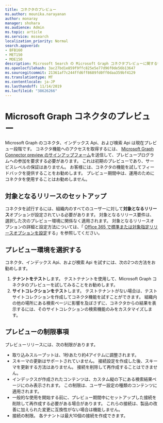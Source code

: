 ```yaml
---
title: コネクタのプレビュー
ms.author: mounika.narayanan
author: monaray
manager: shohara
ms.audience: Admin
ms.topic: article
ms.service: mssearch
localization_priority: Normal
search.appverid:
- BFB160
- MET150
- MOE150
description: Microsoft Search の Microsoft Graph コネクタプレビューに関する情報を確認します。
ms.openlocfilehash: 3ac27bd1e859f9ffc825e5e77d96f0de56b13647
ms.sourcegitcommit: 21361af7c244ffd6ff8689fd0ff0daa359bf4129
ms.translationtype: MT
ms.contentlocale: ja-JP
ms.lasthandoff: 11/14/2019
ms.locfileid: "38626266"
---
```

# <a name="microsoft-graph-connectors-preview"></a>Microsoft Graph コネクタのプレビュー

Microsoft Graph のコネクタ、インデックス Api、および検索 Api は現在プレビュー段階です。 コネクタ機能へのアクセスを取得するには、 <a href="https://forms.office.com/Pages/ResponsePage.aspx?id=v4j5cvGGr0GRqy180BHbRxWYgu82J_RFnMMATAS6_chUNVYwNU1CMDNZUDBSSDZKWVo2RDJDRjRLQi4u" target="_blank">Microsoft Graph Connector preview のサインアップフォーム</a>を送信して、プレビュープログラムへの参加を要求する必要があります。 これは初期のプレビューであり、サービスレベルの保証はありません。 お客様には、コネクタの機能を試してフィードバックを提供することをお勧めします。 プレビュー期間中は、運用のためにコネクタを使用することはお勧めしません。

## <a name="set-up-targeted-release"></a>対象となるリリースのセットアップ
コネクタを試行するには、組織内のすべてのユーザーに対して**対象となるリリース**オプションが設定されている必要があります。 対象となるリリース要件は、選択した次のプレビュー環境に関係なく適用されます。
対象となるリリースオプションの詳細と設定方法については、「 <a href="https://docs.microsoft.com/office365/admin/manage/release-options-in-office-365?view=o365-worldwide" target="_blank">Office 365 で標準または対象指定リリースオプションを設定</a>する」を参照してください。

## <a name="choose-a-preview-environment"></a>プレビュー環境を選択する 
コネクタ、インデックス Api、および検索 Api を試すには、次の2つの方法をお勧めします。
1. **テナントをテスト**します。  テストテナントを使用して、Microsoft Graph コネクタのプレビューを試してみることをお勧めします。
2. **サイトコレクションをテスト**します。 テストテナントがない場合は、テストサイトコレクションを作成してコネクタ機能を試すことができます。 組織内の他の場所にある検索ページに影響を及ぼさずに、コネクタからの結果を表示するには、そのサイトコレクションの検索機能のみをカスタマイズします。

## <a name="preview-limitations"></a>プレビューの制限事項
プレビューリリースには、次の制限があります。
* 取り込みスループットは、1秒あたり約4アイテムに調整されます。
* スキーマの更新はサポートされていません。 接続設定を作成した後、スキーマを更新する方法はありません。 接続を削除して再作成することはできません。
* インデックスが作成されたコンテンツは、カスタム縦の下にある検索結果ページにのみ表示されます。 この制限は、ユーザー設定の種類のコンテンツに適用されます。
* 一般的な使用を開始する前に、プレビュー期間中にセットアップした接続を削除して再作成する必要がある場合があります。 これらの接続は、製品の改善に加えられた変更に互換性がない場合は機能しません。
* 接続の制限。 各テナントは最大10個の接続を作成できます。
